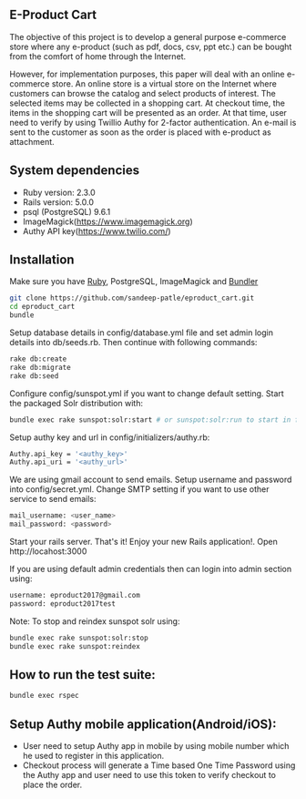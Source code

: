 ## E-Product Cart

The objective of this project is to develop a general purpose e-commerce store
where any e-product (such as pdf, docs, csv, ppt etc.) can be bought from the comfort of home through the Internet.

However, for implementation purposes, this paper will deal with an online e-commerce store.
An online store is a virtual store on the Internet where customers can browse the
catalog and select products of interest. The selected items may be collected in a shopping
cart. At checkout time, the items in the shopping cart will be presented as an order. At
that time, user need to verify by using Twillio Authy for 2-factor authentication. An e-mail is
sent to the customer as soon as the order is placed with e-product as attachment.


## System dependencies
* Ruby version: 2.3.0
* Rails version: 5.0.0
* psql (PostgreSQL) 9.6.1
* ImageMagick(https://www.imagemagick.org)
* Authy API key(https://www.twilio.com/)

## Installation

Make sure you have [Ruby](https://www.ruby-lang.org), PostgreSQL, ImageMagick and [Bundler](http://bundler.io)

```sh
git clone https://github.com/sandeep-patle/eproduct_cart.git
cd eproduct_cart
bundle
```

Setup database details in config/database.yml file and set admin login details into db/seeds.rb. Then continue with following commands:
```sh
rake db:create
rake db:migrate
rake db:seed
```

Configure config/sunspot.yml if you want to change default setting.
Start the packaged Solr distribution with:
```sh
bundle exec rake sunspot:solr:start # or sunspot:solr:run to start in foreground
```

Setup authy key and url in config/initializers/authy.rb:
```sh
Authy.api_key = '<authy_key>'
Authy.api_uri = '<authy_url>'
```

We are using gmail account to send emails. Setup username and password into config/secret.yml. Change SMTP setting if you want to use other service to send emails:
```sh
mail_username: <user_name>
mail_password: <password>
```

Start your rails server. That's it! Enjoy your new Rails application!.
Open http://locahost:3000

If you are using default admin credentials then can login into admin section using:
```sh
username: eproduct2017@gmail.com
password: eproduct2017test
```

Note: To stop and reindex sunspot solr using:
```sh
bundle exec rake sunspot:solr:stop
bundle exec rake sunspot:reindex
```

## How to run the test suite:
```sh
bundle exec rspec
```

## Setup Authy mobile application(Android/iOS):
* User need to setup Authy app in mobile by using mobile number which he used to register in this application.
* Checkout process will generate a Time based One Time Password using the Authy app and user need to use this token to verify checkout to place the order.
